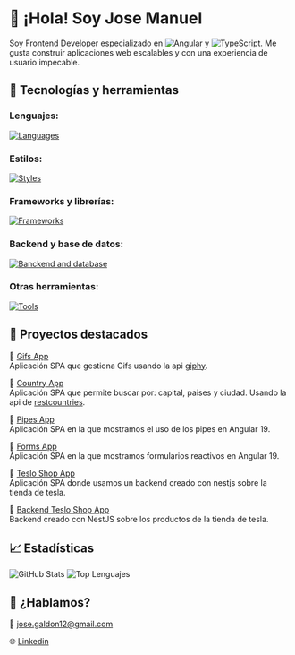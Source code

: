 
# 👋 ¡Hola! Soy Jose Manuel

Soy Frontend Developer especializado en ![Angular](https://img.shields.io/badge/Angular-DD0031?style=for-the-badge&logo=angular&logoColor=white) y ![TypeScript](https://img.shields.io/badge/TypeScript-007ACC?style=for-the-badge&logo=typescript&logoColor=white). Me gusta construir aplicaciones web escalables y con una experiencia de usuario impecable.


## 🚀 Tecnologías y herramientas
### Lenguajes:
[![Languages](https://skillicons.dev/icons?i=js,typescript,java)](https://skillicons.dev)
### Estilos:
[![Styles](https://skillicons.dev/icons?i=html,css,scss,bootstrap,tailwind)](https://skillicons.dev)
### Frameworks y librerías:
[![Frameworks](https://skillicons.dev/icons?i=angular,rxjs)](https://skillicons.dev)
### Backend y base de datos:
[![Banckend and database](https://skillicons.dev/icons?i=nestjs,mongodb,mysql,postgres)](https://skillicons.dev)
### Otras herramientas:
[![Tools](https://skillicons.dev/icons?i=vscode,git,npm,postman,markdown,github,nodejs,docker,powershell,debian)](https://skillicons.dev)

## 📂 Proyectos destacados
🌟 [Gifs App](https://github.com/Solomon90s/gifs-app-Angular-19)  
Aplicación SPA que gestiona Gifs usando la api [giphy](https://developers.giphy.com/).

🌟 [Country App](https://github.com/Solomon90s/Country-App-Angular-19)  
Aplicación SPA que permite buscar por: capital, paises y ciudad. Usando la api de [restcountries](https://restcountries.com/).

🌟 [Pipes App](https://github.com/Solomon90s/pipes-app-Angular-19)  
Aplicación SPA en la que mostramos el uso de los pipes en Angular 19.

🌟 [Forms App](https://github.com/Solomon90s/forms-reactive-Angular-19)  
Aplicación SPA en la que mostramos formularios reactivos en Angular 19.

🌟 [Teslo Shop App](https://github.com/Solomon90s/teslo-shop-app)  
Aplicación SPA donde usamos un backend creado con nestjs sobre la tienda de tesla.

🌟 [Backend Teslo Shop App](https://github.com/Solomon90s/backend-teslo-shop)  
Backend creado con NestJS sobre los productos de la tienda de tesla.

## 📈 Estadísticas
![GitHub Stats](https://github-readme-stats.vercel.app/api?username=Solomon90s&show_icons=true&theme=tokyonight)
![Top Lenguajes](https://github-readme-stats.vercel.app/api/top-langs/?username=Solomon90s&layout=compact)

## 💬 ¿Hablamos?
📧 jose.galdon12@gmail.com

🌐 [Linkedin](https://www.linkedin.com/authwall?trkInfo=AQFOv9UT8b0dzwAAAZh0RWZQmYjFj4jLdXh8Dk8hDg5Pm9lD1U1byEyEN9WP3Aoy078DOBvRkQ9iGHVRHz2FtNglfBSHFio2rNtTHgWFkc8Nzef-PKC0_T3V0rBQ9OBxAsg3Yyo=&original_referer=&sessionRedirect=https%3A%2F%2Fwww.linkedin.com%2Fin%2Fjose-manuel-hadjimi-1066102a2%2F)
